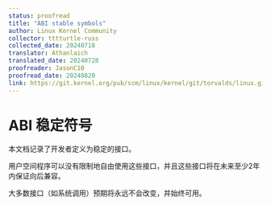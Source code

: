 ```yaml
---
status: proofread
title: "ABI stable symbols"
author: Linux Kernel Community
collector: tttturtle-russ
collected_date: 20240718
translator: Athanlaich
translated_date: 20240728
proofreader: JasonC10
proofread_date: 20240820
link: https://git.kernel.org/pub/scm/linux/kernel/git/torvalds/linux.git/tree/Documentation/admin-guide/abi-stable.rst
---
```


# ABI 稳定符号

本文档记录了开发者定义为稳定的接口。

用户空间程序可以没有限制地自由使用这些接口，并且这些接口将在未来至少2年内保证向后兼容。

大多数接口（如系统调用）预期将永远不会改变，并始终可用。

